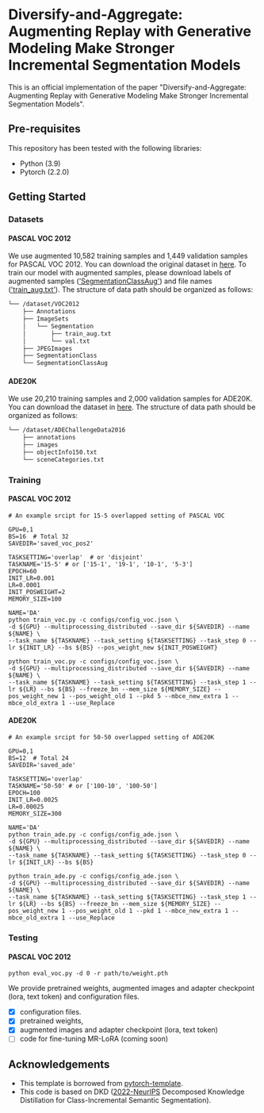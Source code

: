 # Diversify-and-Aggregate: Augmenting Replay with Generative Modeling Make Stronger Incremental Segmentation Models

This is an official implementation of the paper "Diversify-and-Aggregate: Augmenting Replay with Generative Modeling Make Stronger Incremental Segmentation Models".

<!-- For more information, please checkout the project site [[website](https://cvlab.yonsei.ac.kr/projects/DKD/)] and our paper [[arXiv](http://arxiv.org/abs/2210.05941) / [OpenReview](https://openreview.net/forum?id=0SgKq4ZC9r)]. -->

## Pre-requisites
This repository has been tested with the following libraries:
* Python (3.9)
* Pytorch (2.2.0)

## Getting Started

### Datasets
#### PASCAL VOC 2012
We use augmented 10,582 training samples and 1,449 validation samples for PASCAL VOC 2012. You can download the original dataset in [here](http://host.robots.ox.ac.uk/pascal/VOC/voc2012/index.html#devkit). To train our model with augmented samples, please download labels of augmented samples (['SegmentationClassAug'](https://www.dropbox.com/s/oeu149j8qtbs1x0/SegmentationClassAug.zip)) and file names (['train_aug.txt'](https://github.com/cvlab-yonsei/DKD/releases/download/v1.0/train_aug.txt)). The structure of data path should be organized as follows:
```bash
└── /dataset/VOC2012
    ├── Annotations
    ├── ImageSets
    │   └── Segmentation
    │       ├── train_aug.txt
    │       └── val.txt
    ├── JPEGImages
    ├── SegmentationClass
    └── SegmentationClassAug
```

#### ADE20K
We use 20,210 training samples and 2,000 validation samples for ADE20K. You can download the dataset in [here](http://sceneparsing.csail.mit.edu/). The structure of data path should be organized as follows:
```bash
└── /dataset/ADEChallengeData2016
    ├── annotations
    ├── images
    ├── objectInfo150.txt
    └── sceneCategories.txt
```

### Training
#### PASCAL VOC 2012
```Shell
# An example srcipt for 15-5 overlapped setting of PASCAL VOC

GPU=0,1
BS=16  # Total 32
SAVEDIR='saved_voc_pos2'

TASKSETTING='overlap'  # or 'disjoint'
TASKNAME='15-5' # or ['15-1', '19-1', '10-1', '5-3']
EPOCH=60
INIT_LR=0.001
LR=0.0001
INIT_POSWEIGHT=2
MEMORY_SIZE=100 

NAME='DA'
python train_voc.py -c configs/config_voc.json \
-d ${GPU} --multiprocessing_distributed --save_dir ${SAVEDIR} --name ${NAME} \
--task_name ${TASKNAME} --task_setting ${TASKSETTING} --task_step 0 --lr ${INIT_LR} --bs ${BS} --pos_weight_new ${INIT_POSWEIGHT}

python train_voc.py -c configs/config_voc.json \
-d ${GPU} --multiprocessing_distributed --save_dir ${SAVEDIR} --name ${NAME} \
--task_name ${TASKNAME} --task_setting ${TASKSETTING} --task_step 1 --lr ${LR} --bs ${BS} --freeze_bn --mem_size ${MEMORY_SIZE} --pos_weight_new 1 --pos_weight_old 1 --pkd 5 --mbce_new_extra 1 --mbce_old_extra 1 --use_Replace
```

#### ADE20K
```Shell
# An example srcipt for 50-50 overlapped setting of ADE20K

GPU=0,1
BS=12  # Total 24
SAVEDIR='saved_ade'

TASKSETTING='overlap'
TASKNAME='50-50' # or ['100-10', '100-50']
EPOCH=100
INIT_LR=0.0025
LR=0.00025
MEMORY_SIZE=300

NAME='DA'
python train_ade.py -c configs/config_ade.json \
-d ${GPU} --multiprocessing_distributed --save_dir ${SAVEDIR} --name ${NAME} \
--task_name ${TASKNAME} --task_setting ${TASKSETTING} --task_step 0 --lr ${INIT_LR} --bs ${BS}

python train_ade.py -c configs/config_ade.json \
-d ${GPU} --multiprocessing_distributed --save_dir ${SAVEDIR} --name ${NAME} \
--task_name ${TASKNAME} --task_setting ${TASKSETTING} --task_step 1 --lr ${LR} --bs ${BS} --freeze_bn --mem_size ${MEMORY_SIZE} --pos_weight_new 1 --pos_weight_old 1 --pkd 1 --mbce_new_extra 1 --mbce_old_extra 1 --use_Replace
```

### Testing
#### PASCAL VOC 2012
```Shell
python eval_voc.py -d 0 -r path/to/weight.pth
```

We provide pretrained weights, augmented images and adapter checkpoint (lora, text token) and configuration files. 

 - [x] configuration files.
 - [x] pretrained weights, 
 - [x] augmented images and adapter checkpoint (lora, text token)
 - [ ] code for fine-tuning MR-LoRA (coming soon)

## Acknowledgements
* This template is borrowed from [pytorch-template](https://github.com/victoresque/pytorch-template).
* This code is based on DKD ([2022-NeurIPS](https://github.com/cvlab-yonsei/DKD) Decomposed Knowledge Distillation for Class-Incremental Semantic Segmentation).
